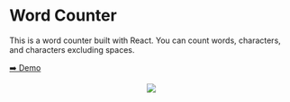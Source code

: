 # Word Counter

This is a word counter built with React. You can count words, characters, and characters excluding spaces.

[➡️ Demo](https://word-count-react.netlify.app/)

<p align="center"><img src="https://res.cloudinary.com/https-tinloof-com/image/upload/v1592772026/readme%20images/word-counter/word-count_uhtqs4.gif"/></p>
